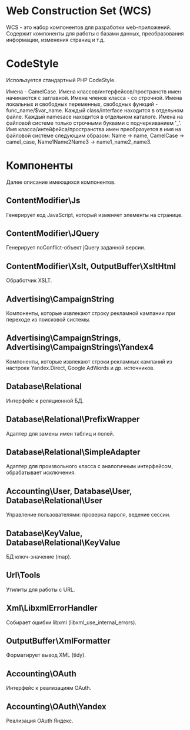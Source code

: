 # Web Construction Set (WCS)
WCS - это набор компонентов для разработки web-приложений.
Содержит компоненты для работы с базами данных,
преобразования информации, изменения страниц и т.д.

# CodeStyle
Используется стандартный PHP CodeStyle.

Имена - CamelCase. Имена классов/интерфейсов/пространств имен начинаются с заглавной. Имена членов класса - со строчной.
Имена локальных и свободных переменных, свободных функций - func_name/$var_name.
Каждый class/interface находится в отдельном файле. Каждый namesace находится в отдельном каталоге.
Имена на файловой системе только строчными буквами с подчеркиванием '_'.
Имя класса/интейфейса/пространства имен преобразуется в имя на файловой системе следующим образом:
Name -> name, CamelCase -> camel_case, Name1Name2Name3 -> name1_name2_name3.

# Компоненты
Далее описание имеющихся компонентов.

## ContentModifier\Js
Генерирует код JavaScript, который изменяет элементы на странице.

## ContentModifier\JQuery
Генерирует noConflict-объект jQuery заданной версии.

## ContentModifier\Xslt, OutputBuffer\XsltHtml
Обработчик XSLT.

## Advertising\CampaignString
Компоненты, которые извлекают строку рекламной кампании при переходе из поисковой системы.

## Advertising\CampaignStrings, Advertising\CampaignStrings\Yandex4
Компоненты, которые извлекают строки рекламных кампаний из настроек Yandex.Direct, Google AdWords и др. источников.

## Database\Relational
Интерфейс к реляционной БД.

## Database\Relational\PrefixWrapper
Адаптер для замены имен таблиц и полей.

## Database\Relational\SimpleAdapter
Адаптер для произвольного класса с аналогичным интерфейсом, обрабатывает исключения.

## Accounting\User, Database\User, Database\Relational\User
Управление пользователями: проверка пароля, ведение сессии.

## Database\KeyValue, Database\Relational\KeyValue
БД ключ-значение (map).

## Url\Tools
Утилиты для работы с URL.

## Xml\LibxmlErrorHandler
Собирает ошибки libxml (libxml_use_internal_errors).

## OutputBuffer\XmlFormatter
Форматирует вывод XML (tidy).

## Accounting\OAuth
Интерфейс к реализациям OAuth.

## Accounting\OAuth\Yandex
Реализация OAuth Яндекс.
